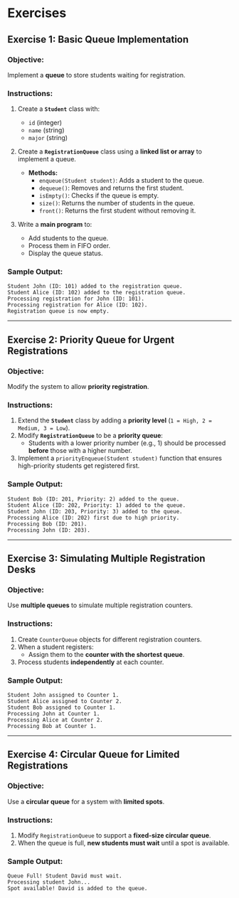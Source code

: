 # Exercises

## **Exercise 1: Basic Queue Implementation**

### **Objective:**
Implement a **queue** to store students waiting for registration.

### **Instructions:**
1. Create a **`Student`** class with:
   - `id` (integer)
   - `name` (string)
   - `major` (string)

2. Create a **`RegistrationQueue`** class using a **linked list or array** to implement a queue.
   - **Methods:**
      - `enqueue(Student student)`: Adds a student to the queue.
      - `dequeue()`: Removes and returns the first student.
      - `isEmpty()`: Checks if the queue is empty.
      - `size()`: Returns the number of students in the queue.
      - `front()`: Returns the first student without removing it.

3. Write a **main program** to:
   - Add students to the queue.
   - Process them in FIFO order.
   - Display the queue status.

### **Sample Output:**
```
Student John (ID: 101) added to the registration queue.
Student Alice (ID: 102) added to the registration queue.
Processing registration for John (ID: 101).
Processing registration for Alice (ID: 102).
Registration queue is now empty.
```

---

## **Exercise 2: Priority Queue for Urgent Registrations**
### **Objective:**
Modify the system to allow **priority registration**.

### **Instructions:**
1. Extend the **`Student`** class by adding a **priority level** (`1 = High, 2 = Medium, 3 = Low`).
2. Modify **`RegistrationQueue`** to be a **priority queue**:
    - Students with a lower priority number (e.g., 1) should be processed **before** those with a higher number.
3. Implement a `priorityEnqueue(Student student)` function that ensures high-priority students get registered first.

### **Sample Output:**
```
Student Bob (ID: 201, Priority: 2) added to the queue.
Student Alice (ID: 202, Priority: 1) added to the queue.
Student John (ID: 203, Priority: 3) added to the queue.
Processing Alice (ID: 202) first due to high priority.
Processing Bob (ID: 201).
Processing John (ID: 203).
```

---

## **Exercise 3: Simulating Multiple Registration Desks**
### **Objective:**
Use **multiple queues** to simulate multiple registration counters.

### **Instructions:**
1. Create `CounterQueue` objects for different registration counters.
2. When a student registers:
    - Assign them to the **counter with the shortest queue**.
3. Process students **independently** at each counter.

### **Sample Output:**
```
Student John assigned to Counter 1.
Student Alice assigned to Counter 2.
Student Bob assigned to Counter 1.
Processing John at Counter 1.
Processing Alice at Counter 2.
Processing Bob at Counter 1.
```

---

## **Exercise 4: Circular Queue for Limited Registrations**
### **Objective:**
Use a **circular queue** for a system with **limited spots**.

### **Instructions:**
1. Modify `RegistrationQueue` to support a **fixed-size circular queue**.
2. When the queue is full, **new students must wait** until a spot is available.

### **Sample Output:**
```
Queue Full! Student David must wait.
Processing student John...
Spot available! David is added to the queue.
```